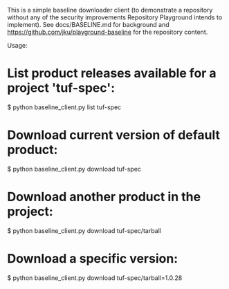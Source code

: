 
This is a simple baseline downloader client (to demonstrate a repository without any of the security improvements Repository Playground intends to implement). See docs/BASELINE.md for background and https://github.com/jku/playground-baseline for the repository content.

Usage:

# List product releases available for a project 'tuf-spec':
$ python baseline_client.py list tuf-spec

# Download current version of default product:
$ python baseline_client.py download tuf-spec

# Download another product in the project:
$ python baseline_client.py download tuf-spec/tarball

# Download a specific version:
$ python baseline_client.py download tuf-spec/tarball=1.0.28



